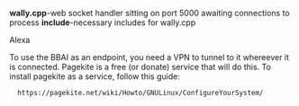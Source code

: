 **wally.cpp**-web socket handler sitting on port 5000 awaiting connections to process
**include**-necessary includes for wally.cpp


Alexa

To use the BBAI as an endpoint, you need a VPN to tunnel to it whereever it is connected.  Pagekite is a free (or donate) service that will do this.  To install pagekite as a service, follow this guide:

      https://pagekite.net/wiki/Howto/GNULinux/ConfigureYourSystem/
